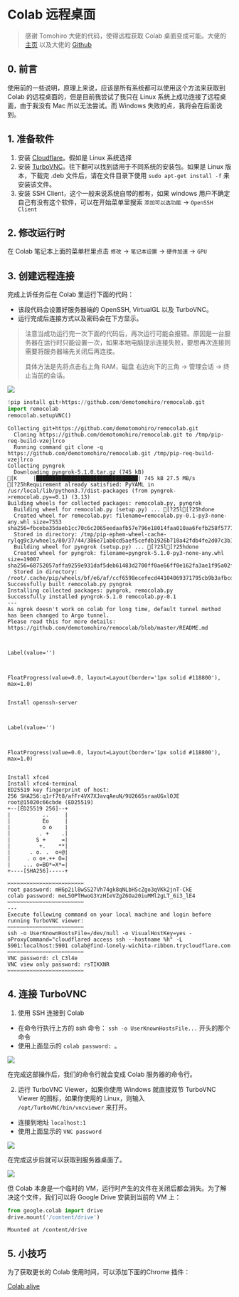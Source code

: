 # Colab 远程桌面

> 感谢 Tomohiro 大佬的代码，使得远程获取 Colab 桌面变成可能。大佬的 [主页](https://internet-of-tomohiro.netlify.app/google_colab/vnc.en.html) 以及大佬的 [Github](https://github.com/demotomohiro/remocolab)

## 0. 前言

使用前的一些说明，原理上来说，应该是所有系统都可以使用这个方法来获取到  Colab 的远程桌面的，但是目前我尝试了我只在 Linux 系统上成功连接了远程桌面，由于我没有 Mac 所以无法尝试。而 Windows 失败的点，我将会在后面说到。

## 1. 准备软件

1. 安装 [Cloudflare](https://developers.cloudflare.com/cloudflare-one/connections/connect-apps/install-and-setup/installation)。假如是 Linux 系统选择
2. 安装 [TurboVNC](https://sourceforge.net/projects/turbovnc/)。往下翻可以找到适用于不同系统的安装包。如果是 Linux 版本，下载完 .deb 文件后，请在文件目录下使用 `sudo apt-get install -f` 来安装该文件。
3. 安装 SSH Client，这个一般来说系统自带的都有，如果 windows 用户不确定自己有没有这个软件，可以在开始菜单里搜索 `添加可以选功能` -> `OpenSSH Client`

## 2. 修改运行时

在 Colab 笔记本上面的菜单栏里点击 `修改` -> `笔记本设置` -> `硬件加速` -> `GPU`

## 3. 创建远程连接

完成上诉任务后在 Colab 里运行下面的代码：

- 该段代码会设置好服务器端的 OpenSSH, VirtualGL 以及 TurboVNC。
- 运行完成后连接方式以及密码会在下方显示。

> 注意当成功运行完一次下面的代码后，再次运行可能会报错。原因是一台服务器在运行时只能设置一次，如果本地电脑提示连接失败，要想再次连接则需要将服务器端先关闭后再连接。
>
> 具体方法是先将点击右上角 RAM，磁盘 右边向下的三角 -> 管理会话 -> 终止当前的会话。

![](./pics/stop.png)


```python
!pip install git+https://github.com/demotomohiro/remocolab.git
import remocolab
remocolab.setupVNC()
```

    Collecting git+https://github.com/demotomohiro/remocolab.git
      Cloning https://github.com/demotomohiro/remocolab.git to /tmp/pip-req-build-vzejlrco
      Running command git clone -q https://github.com/demotomohiro/remocolab.git /tmp/pip-req-build-vzejlrco
    Collecting pyngrok
      Downloading pyngrok-5.1.0.tar.gz (745 kB)
    [K     |████████████████████████████████| 745 kB 27.5 MB/s 
    [?25hRequirement already satisfied: PyYAML in /usr/local/lib/python3.7/dist-packages (from pyngrok->remocolab.py==0.1) (3.13)
    Building wheels for collected packages: remocolab.py, pyngrok
      Building wheel for remocolab.py (setup.py) ... [?25l[?25hdone
      Created wheel for remocolab.py: filename=remocolab.py-0.1-py3-none-any.whl size=7553 sha256=fbceba35daeb1cc70c6c2065eedaafb57e796e18014faa010aa6fefb258f5777
      Stored in directory: /tmp/pip-ephem-wheel-cache-rylqg9c3/wheels/80/37/44/386e71ab0cd5aef5cefdb1926b710a42fdb4fe2d07c3b1b08f
      Building wheel for pyngrok (setup.py) ... [?25l[?25hdone
      Created wheel for pyngrok: filename=pyngrok-5.1.0-py3-none-any.whl size=19007 sha256=68752057affa9259e931daf5deb61483d2700ff0ae66ff0e162fa3ae1f95a02f
      Stored in directory: /root/.cache/pip/wheels/bf/e6/af/ccf6598ecefecd44104069371795cb9b3afbcd16987f6ccfb3
    Successfully built remocolab.py pyngrok
    Installing collected packages: pyngrok, remocolab.py
    Successfully installed pyngrok-5.1.0 remocolab.py-0.1
    ---
    As ngrok doesn't work on colab for long time, default tunnel method has been changed to Argo tunnel.
    Please read this for more details:
    https://github.com/demotomohiro/remocolab/blob/master/README.md
    


    Label(value='')



    FloatProgress(value=0.0, layout=Layout(border='1px solid #118800'), max=1.0)


    Install openssh-server
    


    Label(value='')



    FloatProgress(value=0.0, layout=Layout(border='1px solid #118800'), max=1.0)


    Install xfce4
    Install xfce4-terminal
    ED25519 key fingerprint of host:
    256 SHA256:q1rf7t8/afFr4VX7XJavqAeuN/9U2665sraaUGxlOJE root@15020c66cbde (ED25519)
    +--[ED25519 256]--+
    |          ..     |
    |          Eo     |
    |          o o    |
    |         . +    .|
    |        S +     =|
    |         +.    **|
    |      . o. .  o+@|
    |     . o o+.++ O=|
    |    ... o=BO*=X*=|
    +----[SHA256]-----+
    
    ✂️✂️✂️✂️✂️✂️✂️✂️✂️✂️✂️✂️✂️✂️✂️✂️✂️✂️✂️✂️✂️✂️✂️✂️
    root password: mH6p2il8wSS27Vh74gk8qNLbHScZgo3qVKk2jnT-CkE
    colab password: meL5OPTHwoG3YzHIeVZgZ6Oa20iuMMl2gLT_6i3_lE4
    ✂️✂️✂️✂️✂️✂️✂️✂️✂️✂️✂️✂️✂️✂️✂️✂️✂️✂️✂️✂️✂️✂️✂️✂️
    ---
    Execute following command on your local machine and login before running TurboVNC viewer:
    ✂️✂️✂️✂️✂️✂️✂️✂️✂️✂️✂️✂️✂️✂️✂️✂️✂️✂️✂️✂️✂️✂️✂️✂️
    ssh -o UserKnownHostsFile=/dev/null -o VisualHostKey=yes -oProxyCommand="cloudflared access ssh --hostname %h" -L 5901:localhost:5901 colab@find-lonely-wichita-ribbon.trycloudflare.com
    ✂️✂️✂️✂️✂️✂️✂️✂️✂️✂️✂️✂️✂️✂️✂️✂️✂️✂️✂️✂️✂️✂️✂️✂️
    VNC password: cl_C3l4e
    VNC view only password: rsTIKXNR
    ✂️✂️✂️✂️✂️✂️✂️✂️✂️✂️✂️✂️✂️✂️✂️✂️✂️✂️✂️✂️✂️✂️✂️✂️
    
    

## 4. 连接 TurboVNC

1. 使用 SSH 连接到 Colab
  - 在命令行执行上方的 ssh 命令： `ssh -o UserKnownHostsFile...` 开头的那个命令
  - 使用上面显示的 `colab password: `。

![](./pics/ssh.png)

在完成这部操作后，我们的命令行就会变成 Colab 服务器的命令行。

2. 运行 TurboVNC Viewer，如果你使用 Windows 就直接双节 TurboVNC Viewer 的图标，如果你使用的 Linux，则输入 ` /opt/TurboVNC/bin/vncviewer` 来打开。
  - 连接到地址 `localhost:1`
  - 使用上面显示的 `VNC password`

![](./pics/vnc.png)

在完成这步后就可以获取到服务器桌面了。

![](./pics/desktop.png)

但 Colab 本身是一个临时的 VM，运行时产生的文件在关闭后都会消失。为了解决这个文件，我们可以将 Google Drive 安装到当前的 VM 上：


```python
from google.colab import drive
drive.mount('/content/drive')
```

    Mounted at /content/drive
    

## 5. 小技巧

为了获取更长的 Colab 使用时间，可以添加下面的Chrome 插件：

[Colab alive](https://chrome.google.com/webstore/detail/colab-alive/eookkckfbbgnhdgcbfbicoahejkdoele/related)
